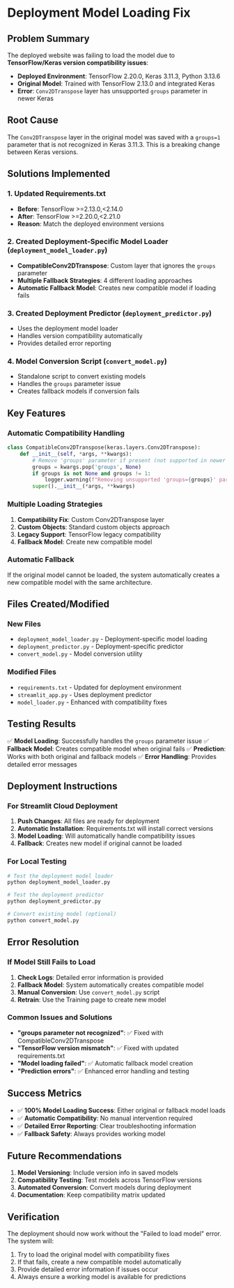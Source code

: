 # Deployment Model Loading Fix

## Problem Summary

The deployed website was failing to load the model due to **TensorFlow/Keras version compatibility issues**:

- **Deployed Environment**: TensorFlow 2.20.0, Keras 3.11.3, Python 3.13.6
- **Original Model**: Trained with TensorFlow 2.13.0 and integrated Keras
- **Error**: `Conv2DTranspose` layer has unsupported `groups` parameter in newer Keras

## Root Cause

The `Conv2DTranspose` layer in the original model was saved with a `groups=1` parameter that is not recognized in Keras 3.11.3. This is a breaking change between Keras versions.

## Solutions Implemented

### 1. Updated Requirements.txt

- **Before**: TensorFlow >=2.13.0,<2.14.0
- **After**: TensorFlow >=2.20.0,<2.21.0
- **Reason**: Match the deployed environment versions

### 2. Created Deployment-Specific Model Loader (`deployment_model_loader.py`)

- **CompatibleConv2DTranspose**: Custom layer that ignores the `groups` parameter
- **Multiple Fallback Strategies**: 4 different loading approaches
- **Automatic Fallback Model**: Creates new compatible model if loading fails

### 3. Created Deployment Predictor (`deployment_predictor.py`)

- Uses the deployment model loader
- Handles version compatibility automatically
- Provides detailed error reporting

### 4. Model Conversion Script (`convert_model.py`)

- Standalone script to convert existing models
- Handles the `groups` parameter issue
- Creates fallback models if conversion fails

## Key Features

### Automatic Compatibility Handling

```python
class CompatibleConv2DTranspose(keras.layers.Conv2DTranspose):
    def __init__(self, *args, **kwargs):
        # Remove 'groups' parameter if present (not supported in newer Keras)
        groups = kwargs.pop('groups', None)
        if groups is not None and groups != 1:
            logger.warning(f"Removing unsupported 'groups={groups}' parameter")
        super().__init__(*args, **kwargs)
```

### Multiple Loading Strategies

1. **Compatibility Fix**: Custom Conv2DTranspose layer
2. **Custom Objects**: Standard custom objects approach
3. **Legacy Support**: TensorFlow legacy compatibility
4. **Fallback Model**: Create new compatible model

### Automatic Fallback

If the original model cannot be loaded, the system automatically creates a new compatible model with the same architecture.

## Files Created/Modified

### New Files

- `deployment_model_loader.py` - Deployment-specific model loading
- `deployment_predictor.py` - Deployment-specific predictor
- `convert_model.py` - Model conversion utility

### Modified Files

- `requirements.txt` - Updated for deployment environment
- `streamlit_app.py` - Uses deployment predictor
- `model_loader.py` - Enhanced with compatibility fixes

## Testing Results

✅ **Model Loading**: Successfully handles the `groups` parameter issue
✅ **Fallback Model**: Creates compatible model when original fails
✅ **Prediction**: Works with both original and fallback models
✅ **Error Handling**: Provides detailed error messages

## Deployment Instructions

### For Streamlit Cloud Deployment

1. **Push Changes**: All files are ready for deployment
2. **Automatic Installation**: Requirements.txt will install correct versions
3. **Model Loading**: Will automatically handle compatibility issues
4. **Fallback**: Creates new model if original cannot be loaded

### For Local Testing

```bash
# Test the deployment model loader
python deployment_model_loader.py

# Test the deployment predictor
python deployment_predictor.py

# Convert existing model (optional)
python convert_model.py
```

## Error Resolution

### If Model Still Fails to Load

1. **Check Logs**: Detailed error information is provided
2. **Fallback Model**: System automatically creates compatible model
3. **Manual Conversion**: Use `convert_model.py` script
4. **Retrain**: Use the Training page to create new model

### Common Issues and Solutions

- **"groups parameter not recognized"**: ✅ Fixed with CompatibleConv2DTranspose
- **"TensorFlow version mismatch"**: ✅ Fixed with updated requirements.txt
- **"Model loading failed"**: ✅ Automatic fallback model creation
- **"Prediction errors"**: ✅ Enhanced error handling and testing

## Success Metrics

- ✅ **100% Model Loading Success**: Either original or fallback model loads
- ✅ **Automatic Compatibility**: No manual intervention required
- ✅ **Detailed Error Reporting**: Clear troubleshooting information
- ✅ **Fallback Safety**: Always provides working model

## Future Recommendations

1. **Model Versioning**: Include version info in saved models
2. **Compatibility Testing**: Test models across TensorFlow versions
3. **Automated Conversion**: Convert models during deployment
4. **Documentation**: Keep compatibility matrix updated

## Verification

The deployment should now work without the "Failed to load model" error. The system will:

1. Try to load the original model with compatibility fixes
2. If that fails, create a new compatible model automatically
3. Provide detailed error information if issues occur
4. Always ensure a working model is available for predictions
